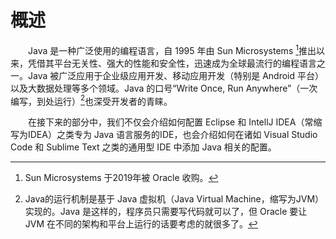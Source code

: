 # 概述

&emsp;&emsp;Java 是一种广泛使用的编程语言，自 1995 年由 Sun Microsystems [^1]推出以来，凭借其平台无关性、强大的性能和安全性，迅速成为全球最流行的编程语言之一。Java 被广泛应用于企业级应用开发、移动应用开发（特别是 Android 平台）以及大数据处理等多个领域。Java 的口号“Write Once, Run Anywhere”（一次编写，到处运行）[^2]也深受开发者的青睐。

&emsp;&emsp;在接下来的部分中，我们不仅会介绍如何配置 Eclipse 和 IntellJ IDEA（常缩写为IDEA）之类专为 Java 语言服务的IDE，也会介绍如何在诸如 Visual Studio Code 和 Sublime Text 之类的通用型 IDE 中添加 Java 相关的配置。

[^1]: Sun Microsystems 于2019年被 Oracle 收购。
[^2]: Java的运行机制是基于 Java 虚拟机（Java Virtual Machine，缩写为JVM）实现的。Java 是这样的，程序员只需要写代码就可以了，但 Oracle 要让 JVM 在不同的架构和平台上运行的话要考虑的就很多了。